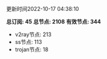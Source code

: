 更新时间2022-10-17 04:38:10

**总订阅: 45**
**总节点: 2108**
**有效节点: 344**
- v2ray节点: 213
- ss节点: 113
- trojan节点: 18
